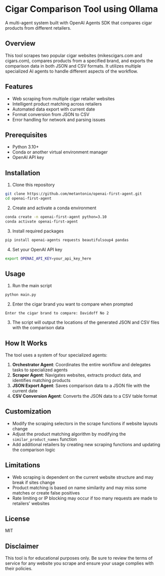 # Cigar Comparison Tool using Ollama

A multi-agent system built with OpenAI Agents SDK that compares cigar products from different retailers.

## Overview

This tool scrapes two popular cigar websites (mikescigars.com and cigars.com), compares products from a specified brand, and exports the comparison data in both JSON and CSV formats. It utilizes multiple specialized AI agents to handle different aspects of the workflow.

## Features

- Web scraping from multiple cigar retailer websites
- Intelligent product matching across retailers
- Automated data export with current date
- Format conversion from JSON to CSV
- Error handling for network and parsing issues

## Prerequisites

- Python 3.10+
- Conda or another virtual environment manager
- OpenAI API key

## Installation

1. Clone this repository
```bash
git clone https://github.com/metantonio/openai-first-agent.git
cd openai-first-agent
```

2. Create and activate a conda environment
```bash
conda create -n openai-first-agent python=3.10
conda activate openai-first-agent
```

3. Install required packages
```bash
pip install openai-agents requests beautifulsoup4 pandas
```

4. Set your OpenAI API key
```bash
export OPENAI_API_KEY=your_api_key_here
```

## Usage

1. Run the main script
```bash
python main.py
```

2. Enter the cigar brand you want to compare when prompted
```
Enter the cigar brand to compare: Davidoff No 2
```

3. The script will output the locations of the generated JSON and CSV files with the comparison data

## How It Works

The tool uses a system of four specialized agents:

1. **Orchestrator Agent**: Coordinates the entire workflow and delegates tasks to specialized agents
2. **Scraper Agent**: Navigates websites, extracts product data, and identifies matching products
3. **JSON Export Agent**: Saves comparison data to a JSON file with the current date
4. **CSV Conversion Agent**: Converts the JSON data to a CSV table format

## Customization

- Modify the scraping selectors in the scrape functions if website layouts change
- Adjust the product matching algorithm by modifying the `similar_product_names` function
- Add additional retailers by creating new scraping functions and updating the comparison logic

## Limitations

- Web scraping is dependent on the current website structure and may break if sites change
- Product matching is based on name similarity and may miss some matches or create false positives
- Rate limiting or IP blocking may occur if too many requests are made to retailers' websites

## License

MIT

## Disclaimer

This tool is for educational purposes only. Be sure to review the terms of service for any website you scrape and ensure your usage complies with their policies.